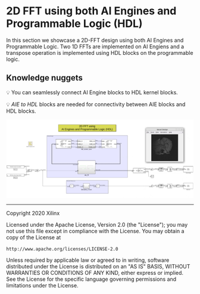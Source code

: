 # 2D FFT using both AI Engines and Programmable Logic (HDL)
In this section we showcase a 2D-FFT design using both AI Engines and Programmable Logic.
Two 1D FFTs are implemented on AI Engiens and a transpose operation is implemented using HDL blocks on the programmable logic.

## Knowledge nuggets
:bulb: You can seamlessly connect AI Engine blocks to HDL kernel blocks.

:bulb: _AIE to HDL_ blocks are needed for connectivity between AIE blocks and HDL blocks. 

<p align="center">
<img src="images/fft_2d_AIE_HDL_screen_shot.png">
</p>

------------
Copyright 2020 Xilinx

Licensed under the Apache License, Version 2.0 (the "License");
you may not use this file except in compliance with the License.
You may obtain a copy of the License at

    http://www.apache.org/licenses/LICENSE-2.0

Unless required by applicable law or agreed to in writing, software
distributed under the License is distributed on an "AS IS" BASIS,
WITHOUT WARRANTIES OR CONDITIONS OF ANY KIND, either express or implied.
See the License for the specific language governing permissions and
limitations under the License.
